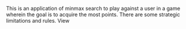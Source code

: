 This is an application of minmax search to play against a user in a game wherein the goal is to acquire the most points. There are some strategic limitations and rules. View
